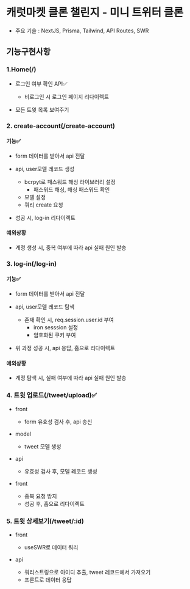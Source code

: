 # 캐럿마켓 클론 챌린지 - 미니 트위터 클론

- 주요 기술
  : NextJS, Prisma, Tailwind, API Routes, SWR

## 기능구현사항

### 1.Home(/)

- 로그인 여부 확인 API✅

  - 비로그인 시 로그인 페이지 리다이렉트

- 모든 트윗 목록 보여주기

### 2. create-account(/create-account)

#### 기능✅

- form 데이터를 받아서 api 전달
- api, user모델 레코드 생성

  - bcrpyt로 패스워드 해싱 라이브러리 설정
    - 패스워드 해싱, 해싱 패스워드 확인
  - 모델 설정
  - 쿼리 create 요청

- 성공 시, log-in 리다이렉트

#### 예외상황

- 계정 생성 시, 중복 여부에 따라 api 실패 원인 발송

### 3. log-in(/log-in)

#### 기능✅

- form 데이터를 받아서 api 전달
- api, user모델 레코드 탐색

  - 존재 확인 시, req.session.user.id 부여
    - iron sesssion 설정
    - 암호화된 쿠키 부여

- 위 과정 성공 시, api 응답, 홈으로 리다이렉트

#### 예외상황

- 계정 탐색 시, 실패 여부에 따라 api 실패 원인 발송

### 4. 트윗 업로드(/tweet/upload)✅

- front

  - form 유효성 검사 후, api 송신

- model

  - tweet 모델 생성

- api

  - 유효성 검사 후, 모델 레코드 생성

- front
  - 중복 요청 방지
  - 성공 후, 홈으로 리다이렉트

### 5. 트윗 상세보기(/tweet/:id)

- front

  - useSWR로 데이터 쿼리

- api
  - 쿼리스트링으로 아이디 추출, tweet 레코드에서 가져오기
  - 프론트로 데이터 응답
